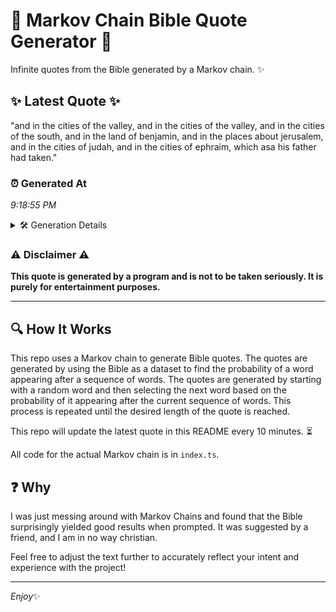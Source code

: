 # 📖 Markov Chain Bible Quote Generator 📖

Infinite quotes from the Bible generated by a Markov chain. ✨

## ✨ Latest Quote ✨
"and in the cities of the valley, and in the cities of the valley, and in the cities of the south, and in the land of benjamin, and in the places about jerusalem, and in the cities of judah, and in the cities of ephraim, which asa his father had taken."

### ⏰ Generated At
*9:18:55 PM*

<details>
    <summary>🛠️ Generation Details</summary>
    <p>
        <strong>🌱 Seed:</strong> and<br>
        <strong>🔄 Iterations:</strong> 50<br>
        <strong>📜 Context History:</strong><br>[ and ]: in<br>[ and, in ]: the<br>[ and, in, the ]: cities<br>[ and, in, the, cities ]: of<br>[ and, in, the, cities, of ]: the<br>[ and, in, the, cities, of, the ]: valley,<br>[ in, the, cities, of, the, valley, ]: and<br>[ the, cities, of, the, valley,, and ]: in<br>[ cities, of, the, valley,, and, in ]: the<br>[ of, the, valley,, and, in, the ]: cities<br>[ the, valley,, and, in, the, cities ]: of<br>[ valley,, and, in, the, cities, of ]: the<br>[ and, in, the, cities, of, the ]: valley,<br>[ in, the, cities, of, the, valley, ]: and<br>[ the, cities, of, the, valley,, and ]: in<br>[ cities, of, the, valley,, and, in ]: the<br>[ of, the, valley,, and, in, the ]: cities<br>[ the, valley,, and, in, the, cities ]: of<br>[ valley,, and, in, the, cities, of ]: the<br>[ and, in, the, cities, of, the ]: south,<br>[ in, the, cities, of, the, south, ]: and<br>[ the, cities, of, the, south,, and ]: in<br>[ cities, of, the, south,, and, in ]: the<br>[ of, the, south,, and, in, the ]: land<br>[ the, south,, and, in, the, land ]: of<br>[ south,, and, in, the, land, of ]: benjamin,<br>[ and, in, the, land, of, benjamin, ]: and<br>[ in, the, land, of, benjamin,, and ]: in<br>[ the, land, of, benjamin,, and, in ]: the<br>[ land, of, benjamin,, and, in, the ]: places<br>[ of, benjamin,, and, in, the, places ]: about<br>[ benjamin,, and, in, the, places, about ]: jerusalem,<br>[ and, in, the, places, about, jerusalem, ]: and<br>[ in, the, places, about, jerusalem,, and ]: in<br>[ the, places, about, jerusalem,, and, in ]: the<br>[ places, about, jerusalem,, and, in, the ]: cities<br>[ about, jerusalem,, and, in, the, cities ]: of<br>[ jerusalem,, and, in, the, cities, of ]: judah,<br>[ and, in, the, cities, of, judah, ]: and<br>[ in, the, cities, of, judah,, and ]: in<br>[ the, cities, of, judah,, and, in ]: the<br>[ cities, of, judah,, and, in, the ]: cities<br>[ of, judah,, and, in, the, cities ]: of<br>[ judah,, and, in, the, cities, of ]: ephraim,<br>[ and, in, the, cities, of, ephraim, ]: which<br>[ in, the, cities, of, ephraim,, which ]: asa<br>[ the, cities, of, ephraim,, which, asa ]: his<br>[ cities, of, ephraim,, which, asa, his ]: father<br>[ of, ephraim,, which, asa, his, father ]: had<br>[ ephraim,, which, asa, his, father, had ]: taken.<br>
    </p>
</details>

### ⚠️ Disclaimer ⚠️
**This quote is generated by a program and is not to be taken seriously. It is purely for entertainment purposes.**

---

## 🔍 How It Works

This repo uses a Markov chain to generate Bible quotes. The quotes are generated by using the Bible as a dataset to find the probability of a word appearing after a sequence of words. The quotes are generated by starting with a random word and then selecting the next word based on the probability of it appearing after the current sequence of words. This process is repeated until the desired length of the quote is reached.

This repo will update the latest quote in this README every 10 minutes. ⏳

All code for the actual Markov chain is in `index.ts`.

## ❓ Why

I was just messing around with Markov Chains and found that the Bible surprisingly yielded good results when prompted. 
It was suggested by a friend, and I am in no way christian.

Feel free to adjust the text further to accurately reflect your intent and experience with the project!

---

*Enjoy*✨
